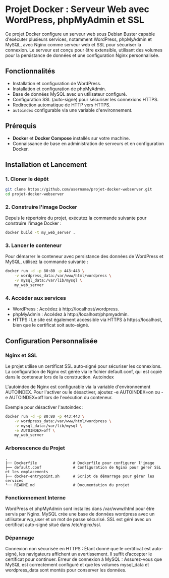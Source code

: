 # Projet Docker : Serveur Web avec WordPress, phpMyAdmin et SSL

Ce projet Docker configure un serveur web sous Debian Buster capable d'exécuter plusieurs services, notamment WordPress, phpMyAdmin et MySQL, avec Nginx comme serveur web et SSL pour sécuriser la connexion. Le serveur est conçu pour être extensible, utilisant des volumes pour la persistance de données et une configuration Nginx personnalisée.

## Fonctionnalités

- Installation et configuration de WordPress.
- Installation et configuration de phpMyAdmin.
- Base de données MySQL avec un utilisateur configuré.
- Configuration SSL (auto-signé) pour sécuriser les connexions HTTPS.
- Redirection automatique de HTTP vers HTTPS.
- `autoindex` configurable via une variable d'environnement.

## Prérequis

- **Docker** et **Docker Compose** installés sur votre machine.
- Connaissance de base en administration de serveurs et en configuration Docker.

## Installation et Lancement

### 1. Cloner le dépôt

```bash
git clone https://github.com/username/projet-docker-webserver.git
cd projet-docker-webserver
```
### 2. Construire l'image Docker
Depuis le répertoire du projet, exécutez la commande suivante pour construire l'image Docker :
```bash
docker build -t my_web_server .
```
### 3. Lancer le conteneur

Pour démarrer le conteneur avec persistance des données de WordPress et MySQL, utilisez la commande suivante :

```bash
docker run -d -p 80:80 -p 443:443 \
    -v wordpress_data:/var/www/html/wordpress \
    -v mysql_data:/var/lib/mysql \
    my_web_server
```
### 4. Accéder aux services
- WordPress : Accédez à http://localhost/wordpress.
- phpMyAdmin : Accédez à http://localhost/phpmyadmin.
- HTTPS : Le site est également accessible via HTTPS à https://localhost, bien que le certificat soit auto-signé.

## Configuration Personnalisée
### Nginx et SSL

Le projet utilise un certificat SSL auto-signé pour sécuriser les connexions. La configuration de Nginx est gérée via le fichier default.conf, qui est copié dans le conteneur lors de la construction.
Autoindex

L'autoindex de Nginx est configurable via la variable d'environnement AUTOINDEX. Pour l'activer ou le désactiver, ajoutez -e AUTOINDEX=on ou -e AUTOINDEX=off lors de l'exécution du conteneur.

Exemple pour désactiver l'autoindex :

```bash
docker run -d -p 80:80 -p 443:443 \
    -v wordpress_data:/var/www/html/wordpress \
    -v mysql_data:/var/lib/mysql \
    -e AUTOINDEX=off \
    my_web_server
```
### Arborescence du Projet

```plaintext
.
├── Dockerfile                # Dockerfile pour configurer l'image
├── default.conf              # Configuration de Nginx pour gérer SSL et les emplacements
├── docker-entrypoint.sh      # Script de démarrage pour gérer les services
└── README.md                 # Documentation du projet
```
### Fonctionnement Interne
WordPress et phpMyAdmin sont installés dans /var/www/html pour être servis par Nginx.
MySQL crée une base de données wordpress avec un utilisateur wp_user et un mot de passe sécurisé.
SSL est géré avec un certificat auto-signé situé dans /etc/nginx/ssl.

### Dépannage
Connexion non sécurisée en HTTPS : Étant donné que le certificat est auto-signé, les navigateurs affichent un avertissement. Il suffit d’accepter le certificat pour continuer.
Erreur de connexion à MySQL : Assurez-vous que MySQL est correctement configuré et que les volumes mysql_data et wordpress_data sont montés pour conserver les données.
